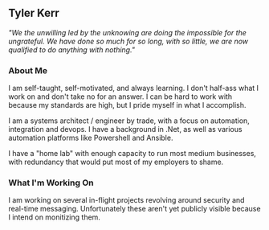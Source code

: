 ## Tyler Kerr

*"We the unwilling led by the unknowing are doing the impossible for the ungrateful. We have done so much for so long, with so little, we are now qualified to do anything with nothing."*

### About Me
I am self-taught, self-motivated, and always learning. I don't half-ass what I work on and don't take no for an answer. I can be hard to work with because my standards are high, but I pride myself in what I accomplish.


I am a systems architect / engineer by trade, with a focus on automation, integration and devops. I have a background in .Net, as well as various automation platforms like Powershell and Ansible.

I have a "home lab" with enough capacity to run most medium businesses, with redundancy that would put most of my employers to shame.

### What I'm Working On

I am working on several in-flight projects revolving around security and real-time messaging. Unfortunately these aren't yet publicly visible because I intend on monitizing them.
